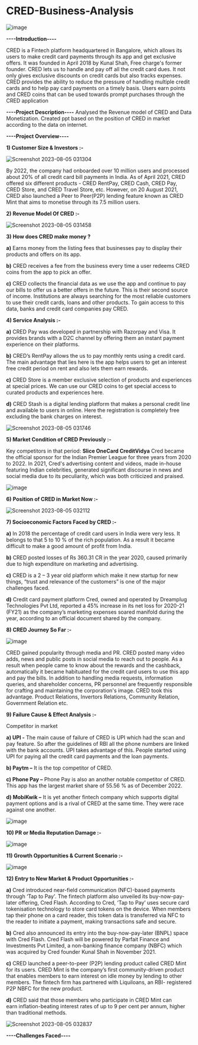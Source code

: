# CRED-Business-Analysis

![image](https://github.com/tuneerdutta/CRED-Business-Analysis/assets/131517578/82668ed1-867a-498b-9f10-9435793a4b96)

**----Introduction----**

CRED is a Fintech platform headquartered in Bangalore, which allows its users to make credit card payments through its app and get exclusive offers. It was founded in April 2018 by Kunal Shah, Free charge's former founder. CRED lets us to handle and pay off all the credit card dues. It not only gives exclusive discounts on credit cards but also tracks expenses. CRED provides the ability to reduce the pressure of handling multiple credit cards and to help pay card payments on a timely basis. Users earn points and CRED coins that can be used towards prompt purchases through the CRED application

**----Project Description----**
Analysed the Revenue model of CRED and Data Monetization. Created ppt based on the position of CRED in market according to the data on internet.

**----Project Overview----**

**1) Customer Size & Investors :-**

![Screenshot 2023-08-05 031304](https://github.com/tuneerdutta/CRED-Business-Analysis/assets/131517578/7d3ed81a-fa57-47ea-87ba-2e1c0d61a5b9)

By 2022, the company had onboarded over 10 million users and processed about 20% of all credit card bill payments in India. As of April 2021, CRED offered six different products - CRED RentPay, CRED Cash, CRED Pay, CRED Store, and CRED Travel Store, etc. However, on 20 August 2021, CRED also launched a Peer to Peer(P2P) lending feature known as CRED Mint that aims to monetise through its 7.5 million users.          

**2) Revenue Model Of CRED :-**

![Screenshot 2023-08-05 031458](https://github.com/tuneerdutta/CRED-Business-Analysis/assets/131517578/a233dedc-18ff-42f2-8b21-34cf12a635b6)

**3) How does CRED make money ?**

**a)** Earns money from the listing fees that businesses pay to display their products and offers on its app.

**b)** CRED receives a fee from the business every time a user redeems CRED coins from the app to pick an offer.

**c)** CRED collects the financial data as we use the app and continue to pay our bills to offer  us a better offers in the future. This is their second source of income. Institutions are always searching for the most reliable customers to use their credit cards, loans and other products. To gain access to this data, banks and credit card companies pay CRED.

**4) Service Analysis :-**

**a)** CRED Pay was developed in partnership with Razorpay and Visa. It provides brands with a D2C channel by offering them an instant payment experience on their platforms.

**b)** CRED’s RentPay allows the us to pay monthly rents using a credit card. The main advantage that lies here is the app helps users to get an interest free credit period on rent and also lets them earn rewards.

**c)** CRED Store is a member exclusive selection of products and experiences at special prices. We can use our CRED coins to get special access to curated products and experiences here.

**d)** CRED Stash is a digital  lending platform that makes a personal credit line and available to users in online. Here the registration is completely free excluding the bank charges on interest.

![Screenshot 2023-08-05 031746](https://github.com/tuneerdutta/CRED-Business-Analysis/assets/131517578/09cad9c9-8817-474e-bd44-bef94db8766e)


**5) Market Condition of CRED Previously :-**

Key competitors in that period:
**Slice
OneCard
CreditVidya**
Cred became the official sponsor for the Indian Premier League for three years from 2020 to 2022. In 2021, Cred's advertising content and videos, made in-house featuring Indian celebrities, generated significant discourse in news and social media due to its peculiarity, which was both criticized and praised.

![image](https://github.com/tuneerdutta/CRED-Business-Analysis/assets/131517578/2c4ea0b0-3076-4fc8-bc52-8612efda4eaa)

**6) Position of CRED in Market Now :-**

![Screenshot 2023-08-05 032112](https://github.com/tuneerdutta/CRED-Business-Analysis/assets/131517578/7b6f62d0-d290-42a6-995b-dbcc53c8b867)

**7) Socioeconomic Factors Faced by CRED :-**

**a)** In 2018 the percentage of credit card users in India were very less. It belongs to that 5 to 10 % of the rich population. As a result it became difficult to make a good amount of profit from India.

**b)** CRED posted losses of Rs 360.31 CR in the year 2020, caused primarily due to high expenditure on marketing and advertising.

**c)** CRED is a 2 – 3 year old platform which make it new startup for new things, “trust and relevance of the customers” is one of the major challenges faced.

**d)** Credit card payment platform Cred, owned and operated by Dreamplug Technologies Pvt Ltd, reported a 45% increase in its net loss for 2020-21 (FY21) as the company’s marketing expenses soared manifold during the year, according to an official document shared by the company.

**8) CRED Journey So Far :-**

![image](https://github.com/tuneerdutta/CRED-Business-Analysis/assets/131517578/96c33068-972e-4126-8a0f-2acd683fc36f)

CRED gained popularity through media and PR. CRED posted many video adds, news and public posts in social media to reach out to people. As a result when people came to know about the rewards and the cashback, automatically it became habituated for the credit card users to use this app and pay the bills. In addition to handling media requests, information queries, and shareholder concerns, PR personnel are frequently responsible for crafting and maintaining the corporation's image. CRED took this advantage. Product Relations, Invertors Relations, Community Relation, Government Relation etc.

**9) Failure Cause & Effect Analysis :-**

Competitor in market

**a) UPI -** The main cause of failure of CRED is UPI which had the scan and pay feature. So after the guidelines of RBI all the phone numbers are linked with the bank accounts. UPI takes advantage of this. People started using UPI for paying all the credit card payments and the loan payments.

**b) Paytm –** It is the top competitor of CRED. 

**c) Phone Pay –** Phone Pay is also an another notable competitor of CRED. This app has the largest market share of 55.56 % as of December 2022.

**d) MobiKwik –** It is yet another fintech company which supports digital payment options and is  a rival of CRED at the same time. They were race against one another.

![image](https://github.com/tuneerdutta/CRED-Business-Analysis/assets/131517578/cd3c68ac-9141-4f45-ad0c-4e49a2d8aad3)

**10) PR or Media Reputation Damage :-**

![image](https://github.com/tuneerdutta/CRED-Business-Analysis/assets/131517578/55e15a89-8d34-4556-ae2a-b0a0138b2358)


**11) Growth Opportunities & Current Scenario :-**

![image](https://github.com/tuneerdutta/CRED-Business-Analysis/assets/131517578/ad38d4c7-875f-4a72-af34-a3a362196e08)


**12) Entry to New Market & Product Opportunities :-**

**a)** Cred introduced near-field communication (NFC)-based payments through ‘Tap to Pay'. The fintech platform also unveiled its buy-now-pay-later offering, Cred Flash. According to Cred, ‘Tap to Pay’ uses secure card tokenisation technology to store card tokens on the device. When members tap their phone on a card reader, this token data is transferred via NFC to the reader to initiate a payment, making transactions safe and secure.

**b)** Cred also announced its entry into the buy-now-pay-later (BNPL) space with Cred Flash. Cred Flash will be powered by Parfait Finance and Investments Pvt Limited, a non-banking finance company (NBFC) which was acquired by Cred founder Kunal Shah in November 2021.

**c)** CRED launched a peer-to-peer (P2P) lending product called CRED Mint for its users. CRED Mint is the company’s first community-driven product that enables members to earn interest on idle money by lending to other members. The fintech firm has partnered with Liquiloans, an RBI- registered P2P NBFC for the new product.

**d)** CRED said that those members who participate in CRED Mint can earn inflation-beating interest rates of up to 9 per cent per annum, higher than traditional methods.

![Screenshot 2023-08-05 032837](https://github.com/tuneerdutta/CRED-Business-Analysis/assets/131517578/9f68af1d-0e75-4764-adef-4241f734f00c)

**----Challenges Faced----**
